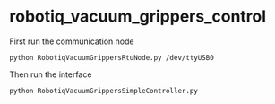 # robotiq_vacuum_grippers_control


First run the communication node

`python RobotiqVacuumGrippersRtuNode.py /dev/ttyUSB0`

Then run the interface

`python RobotiqVacuumGrippersSimpleController.py`


